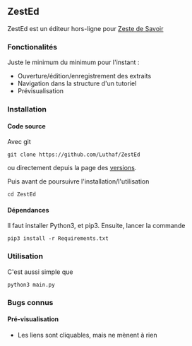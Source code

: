 ## ZestEd

ZestEd est un éditeur hors-ligne pour [Zeste de Savoir](http://zestedesavoir.com/)

### Fonctionalités

Juste le minimum du minimum pour l'instant :

- Ouverture/édition/enregistrement des extraits
- Navigation dans la structure d'un tutoriel
- Prévisualisation

### Installation

#### Code source

Avec git
```
git clone https://github.com/Luthaf/ZestEd
```
ou directement depuis la page des [versions](https://github.com/Luthaf/ZestEd/releases).

Puis avant de poursuivre l'installation/l'utilisation
```
cd ZestEd
```

#### Dépendances

Il faut installer Python3, et pip3. Ensuite, lancer la commande
```
pip3 install -r Requirements.txt
```

### Utilisation

C'est aussi simple que
```
python3 main.py
```

### Bugs connus

#### Pré-visualisation

- Les liens sont cliquables, mais ne mènent à rien

